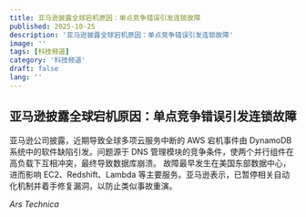 ```yaml
---
title: 亚马逊披露全球宕机原因：单点竞争错误引发连锁故障
published: 2025-10-25
description: '亚马逊披露全球宕机原因：单点竞争错误引发连锁故障'
image: ''
tags: [科技频道]
category: '科技频道'
draft: false
lang: ''
---
```


## 亚马逊披露全球宕机原因：单点竞争错误引发连锁故障

亚马逊公司披露，近期导致全球多项云服务中断的 AWS 宕机事件由 DynamoDB 系统中的软件缺陷引发。问题源于 DNS 管理模块的竞争条件，使两个并行组件在高负载下互相冲突，最终导致数据库崩溃。
故障最早发生在美国东部数据中心，进而影响 EC2、Redshift、Lambda 等主要服务。亚马逊表示，已暂停相关自动化机制并着手修复漏洞，以防止类似事故重演。

*Ars Technica*
